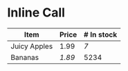 # Inline Call

Item | Price | # In stock
---|---|---
Juicy Apples | 1.99 | *7*
Bananas | *1.89* | 5234 
